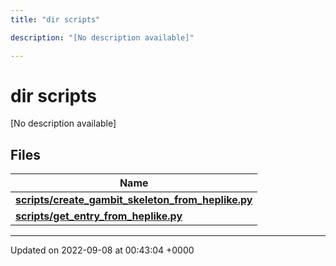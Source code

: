 ```yaml
---
title: "dir scripts"

description: "[No description available]"

---
```


# dir scripts

[No description available]

## Files

| Name           |
| -------------- |
| **[scripts/create_gambit_skeleton_from_heplike.py](/documentation/code/files/create__gambit__skeleton__from__heplike_8py/#file-create-gambit-skeleton-from-heplike-py)**  |
| **[scripts/get_entry_from_heplike.py](/documentation/code/files/get__entry__from__heplike_8py/#file-get-entry-from-heplike-py)**  |






-------------------------------

Updated on 2022-09-08 at 00:43:04 +0000
